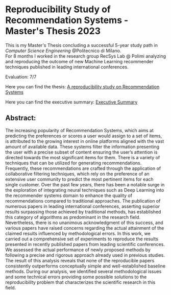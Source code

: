 # Reproducibility Study of Recommendation Systems - Master's Thesis 2023

This is my Master's Thesis concluding a successful 5-year study path in *Computer Science Engineering* @Politecnico di Milano.
<br>
For 8 months I worked in the research group RecSys Lab @ Polimi analyzing and reproducing the outcome of new Machine Learning recommender techniques published in leading international conferences.

Evaluation: 7/7
 
Here you can find the thesis: [A reproducibility study on Recommendation Systems](A%20reproducibility%20study%20on%20Recommendation%20Systems%20of%20papers%20published%20in%20IJCAI%20and%20WWW%20international%20conferences.pdf)

Here you can find the executive summary: [Executive Summary](Executive%20Summary.pdf)


## Abstract:
The increasing popularity of Recommendation Systems, which aims at predicting the preferences or scores a user would assign to a set of items, is attributed to the growing interest in online platforms aligned with the vast amount of available data. These systems filter the information presenting the user with a precise subset of content ensuring the user’s attention is directed towards the most significant items for them.
There is a variety of techniques that can be utilized for generating recommendations.
Frequently, these recommendations are crafted through the application of collaborative filtering techniques, which rely on the preference of an extensive user community to predict the most pertinent items for each single customer.
Over the past few years, there has been a notable surge in the exploration of integrating neural techniques such as Deep Learning into the recommender systems domain to enhance the quality of recommendations compared to traditional approaches.
The publication of numerous papers in leading international conferences, asserting superior results surpassing those achieved by traditional methods, has established this category of algorithms as predominant in the research field. Nevertheless, there is no unanimous acknowledgment of this success, and various papers have raised concerns regarding the actual attainment of the claimed results influenced by methodological errors.
In this work, we carried out a comprehensive set of experiments to reproduce the results presented in recently published papers from leading scientific conferences. We assessed the actual performance of newly proposed methods by following a precise and rigorous approach already used in previous studies.
The result of this analysis reveals that none of the reproducible papers consistently outperforms conceptually simple and well-established baseline methods. During our analysis, we identified several methodological issues and some technical errors providing some possible solutions to the reproducibility problem that characterizes the scientific research in this field.
